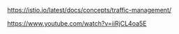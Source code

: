 https://istio.io/latest/docs/concepts/traffic-management/

https://www.youtube.com/watch?v=iiRjCL4oa5E